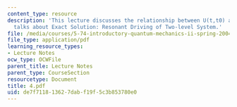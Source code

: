 ```yaml
---
content_type: resource
description: 'This lecture discusses the relationship between U(t,t0) and cn(t) and
  talks about Exact Solution: Resonant Driving of Two-level System.'
file: /media/courses/5-74-introductory-quantum-mechanics-ii-spring-2004/de7f711813627dabf19f5c3b853780e0_4.pdf
file_type: application/pdf
learning_resource_types:
- Lecture Notes
ocw_type: OCWFile
parent_title: Lecture Notes
parent_type: CourseSection
resourcetype: Document
title: 4.pdf
uid: de7f7118-1362-7dab-f19f-5c3b853780e0
---
```


